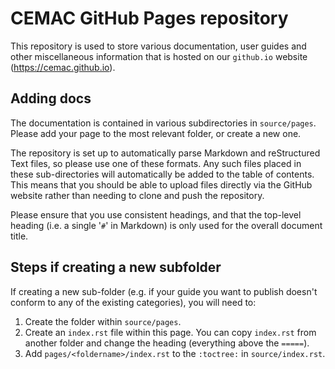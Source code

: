 # CEMAC GitHub Pages repository

This repository is used to store various documentation, user guides and other miscellaneous information that is hosted on our `github.io` website (https://cemac.github.io). 

## Adding docs
The documentation is contained in various subdirectories in `source/pages`. Please add your page to the most relevant folder, or create a new one.

The repository is set up to automatically parse Markdown and reStructured Text files, so please use one of these formats. Any such files placed in these sub-directories will automatically be added to the table of contents. 
This means that you should be able to upload files directly via the GitHub website rather than needing to clone and push the repository.

Please ensure that you use consistent headings, and that the top-level heading (i.e. a single '`#`' in Markdown) is only used for the overall document title. 

## Steps if creating a new subfolder

If creating a new sub-folder (e.g. if your guide you want to publish doesn't conform to any of the existing categories), you will need to:

1. Create the folder within `source/pages`.
2. Create an `index.rst` file within this page. You can copy `index.rst` from another folder and change the heading (everything above the `=====`). 
3. Add `pages/<foldername>/index.rst` to the `:toctree:` in `source/index.rst`.


